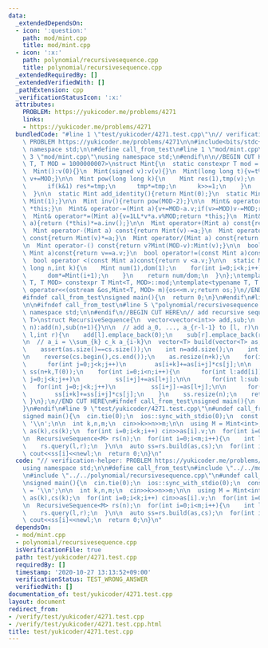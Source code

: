 ```yaml
---
data:
  _extendedDependsOn:
  - icon: ':question:'
    path: mod/mint.cpp
    title: mod/mint.cpp
  - icon: ':x:'
    path: polynomial/recursivesequence.cpp
    title: polynomial/recursivesequence.cpp
  _extendedRequiredBy: []
  _extendedVerifiedWith: []
  _pathExtension: cpp
  _verificationStatusIcon: ':x:'
  attributes:
    PROBLEM: https://yukicoder.me/problems/4271
    links:
    - https://yukicoder.me/problems/4271
  bundledCode: "#line 1 \"test/yukicoder/4271.test.cpp\"\n// verification-helper:\
    \ PROBLEM https://yukicoder.me/problems/4271\n\n#include<bits/stdc++.h>\nusing\
    \ namespace std;\n\n#define call_from_test\n#line 1 \"mod/mint.cpp\"\n\n#line\
    \ 3 \"mod/mint.cpp\"\nusing namespace std;\n#endif\n\n//BEGIN CUT HERE\ntemplate<typename\
    \ T, T MOD = 1000000007>\nstruct Mint{\n  static constexpr T mod = MOD;\n  T v;\n\
    \  Mint():v(0){}\n  Mint(signed v):v(v){}\n  Mint(long long t){v=t%MOD;if(v<0)\
    \ v+=MOD;}\n\n  Mint pow(long long k){\n    Mint res(1),tmp(v);\n    while(k){\n\
    \      if(k&1) res*=tmp;\n      tmp*=tmp;\n      k>>=1;\n    }\n    return res;\n\
    \  }\n\n  static Mint add_identity(){return Mint(0);}\n  static Mint mul_identity(){return\
    \ Mint(1);}\n\n  Mint inv(){return pow(MOD-2);}\n\n  Mint& operator+=(Mint a){v+=a.v;if(v>=MOD)v-=MOD;return\
    \ *this;}\n  Mint& operator-=(Mint a){v+=MOD-a.v;if(v>=MOD)v-=MOD;return *this;}\n\
    \  Mint& operator*=(Mint a){v=1LL*v*a.v%MOD;return *this;}\n  Mint& operator/=(Mint\
    \ a){return (*this)*=a.inv();}\n\n  Mint operator+(Mint a) const{return Mint(v)+=a;}\n\
    \  Mint operator-(Mint a) const{return Mint(v)-=a;}\n  Mint operator*(Mint a)\
    \ const{return Mint(v)*=a;}\n  Mint operator/(Mint a) const{return Mint(v)/=a;}\n\
    \n  Mint operator-() const{return v?Mint(MOD-v):Mint(v);}\n\n  bool operator==(const\
    \ Mint a)const{return v==a.v;}\n  bool operator!=(const Mint a)const{return v!=a.v;}\n\
    \  bool operator <(const Mint a)const{return v <a.v;}\n\n  static Mint comb(long\
    \ long n,int k){\n    Mint num(1),dom(1);\n    for(int i=0;i<k;i++){\n      num*=Mint(n-i);\n\
    \      dom*=Mint(i+1);\n    }\n    return num/dom;\n  }\n};\ntemplate<typename\
    \ T, T MOD> constexpr T Mint<T, MOD>::mod;\ntemplate<typename T, T MOD>\nostream&\
    \ operator<<(ostream &os,Mint<T, MOD> m){os<<m.v;return os;}\n//END CUT HERE\n\
    #ifndef call_from_test\nsigned main(){\n  return 0;\n}\n#endif\n#line 2 \"polynomial/recursivesequence.cpp\"\
    \n\n#ifndef call_from_test\n#line 5 \"polynomial/recursivesequence.cpp\"\nusing\
    \ namespace std;\n\n#endif\n//BEGIN CUT HERE\n// add recursive sequence\ntemplate<typename\
    \ T>\nstruct RecursiveSequence{\n  vector<vector<int>> add,sub;\n  RecursiveSequence(int\
    \ n):add(n),sub(n+1){}\n\n  // add a_0, ..., a_{r-l-1} to [l, r)\n  void query(int\
    \ l,int r){\n    add[l].emplace_back(0);\n    sub[r].emplace_back(r-l);\n  }\n\
    \n  // a_i = \\sum_{k} c_k a_{i-k}\n  vector<T> build(vector<T> as,vector<T> cs){\n\
    \    assert(as.size()==cs.size());\n    int n=add.size();\n    int k=as.size();\n\
    \n    reverse(cs.begin(),cs.end());\n    as.resize(n+k);\n    for(int i=0;i<n;i++)\n\
    \      for(int j=0;j<k;j++)\n        as[i+k]+=as[i+j]*cs[j];\n\n    vector<T>\
    \ ss(n+k,T(0));\n    for(int i=0;i<n;i++){\n      for(int l:add[i])\n        for(int\
    \ j=0;j<k;j++)\n          ss[i+j]+=as[l+j];\n\n      for(int l:sub[i])\n     \
    \   for(int j=0;j<k;j++)\n          ss[i+j]-=as[l+j];\n\n      for(int j=0;j<k;j++)\n\
    \        ss[i+k]+=ss[i+j]*cs[j];\n    }\n    ss.resize(n);\n    return ss;\n \
    \ }\n};\n//END CUT HERE\n#ifndef call_from_test\nsigned main(){\n  return 0;\n\
    }\n#endif\n#line 9 \"test/yukicoder/4271.test.cpp\"\n#undef call_from_test\n\n\
    signed main(){\n  cin.tie(0);\n  ios::sync_with_stdio(0);\n  const char newl =\
    \ '\\n';\n\n  int k,n,m;\n  cin>>k>>n>>m;\n\n  using M = Mint<int>;\n  vector<M>\
    \ as(k),cs(k);\n  for(int i=0;i<k;i++) cin>>as[i].v;\n  for(int i=0;i<k;i++) cin>>cs[i].v;\n\
    \n  RecursiveSequence<M> rs(n);\n  for(int i=0;i<m;i++){\n    int l,r;\n    cin>>l>>r;\n\
    \    rs.query(l,r);\n  }\n\n  auto ss=rs.build(as,cs);\n  for(int i=0;i<n;i++)\
    \ cout<<ss[i]<<newl;\n  return 0;\n}\n"
  code: "// verification-helper: PROBLEM https://yukicoder.me/problems/4271\n\n#include<bits/stdc++.h>\n\
    using namespace std;\n\n#define call_from_test\n#include \"../../mod/mint.cpp\"\
    \n#include \"../../polynomial/recursivesequence.cpp\"\n#undef call_from_test\n\
    \nsigned main(){\n  cin.tie(0);\n  ios::sync_with_stdio(0);\n  const char newl\
    \ = '\\n';\n\n  int k,n,m;\n  cin>>k>>n>>m;\n\n  using M = Mint<int>;\n  vector<M>\
    \ as(k),cs(k);\n  for(int i=0;i<k;i++) cin>>as[i].v;\n  for(int i=0;i<k;i++) cin>>cs[i].v;\n\
    \n  RecursiveSequence<M> rs(n);\n  for(int i=0;i<m;i++){\n    int l,r;\n    cin>>l>>r;\n\
    \    rs.query(l,r);\n  }\n\n  auto ss=rs.build(as,cs);\n  for(int i=0;i<n;i++)\
    \ cout<<ss[i]<<newl;\n  return 0;\n}\n"
  dependsOn:
  - mod/mint.cpp
  - polynomial/recursivesequence.cpp
  isVerificationFile: true
  path: test/yukicoder/4271.test.cpp
  requiredBy: []
  timestamp: '2020-10-27 13:13:52+09:00'
  verificationStatus: TEST_WRONG_ANSWER
  verifiedWith: []
documentation_of: test/yukicoder/4271.test.cpp
layout: document
redirect_from:
- /verify/test/yukicoder/4271.test.cpp
- /verify/test/yukicoder/4271.test.cpp.html
title: test/yukicoder/4271.test.cpp
---
```

